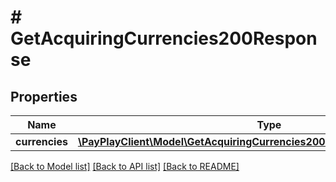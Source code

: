 # # GetAcquiringCurrencies200Response

## Properties

Name | Type | Description | Notes
------------ | ------------- | ------------- | -------------
**currencies** | [**\PayPlayClient\Model\GetAcquiringCurrencies200ResponseCurrenciesInner[]**](GetAcquiringCurrencies200ResponseCurrenciesInner.md) |  |

[[Back to Model list]](../../README.md#models) [[Back to API list]](../../README.md#endpoints) [[Back to README]](../../README.md)
